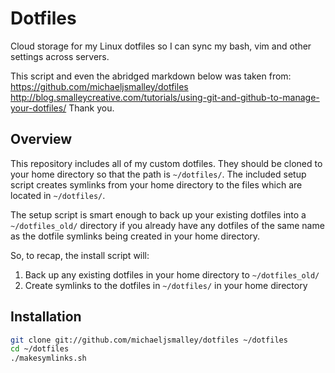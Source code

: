 Dotfiles
========

Cloud storage for my Linux dotfiles so I can sync my bash, vim and other settings across servers.

This script and even the abridged markdown below was taken from:
https://github.com/michaeljsmalley/dotfiles
http://blog.smalleycreative.com/tutorials/using-git-and-github-to-manage-your-dotfiles/
Thank you.

Overview
------------

This repository includes all of my custom dotfiles.  They should be cloned to
your home directory so that the path is `~/dotfiles/`.  The included setup
script creates symlinks from your home directory to the files which are located
in `~/dotfiles/`.

The setup script is smart enough to back up your existing dotfiles into a
`~/dotfiles_old/` directory if you already have any dotfiles of the same name as
the dotfile symlinks being created in your home directory.

So, to recap, the install script will:

1. Back up any existing dotfiles in your home directory to `~/dotfiles_old/`
2. Create symlinks to the dotfiles in `~/dotfiles/` in your home directory

Installation
------------

``` bash
git clone git://github.com/michaeljsmalley/dotfiles ~/dotfiles
cd ~/dotfiles
./makesymlinks.sh
```
